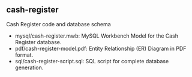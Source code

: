 ## cash-register

Cash Register code and database schema

- mysql/cash-register.mwb: MySQL Workbench Model for the Cash Register database.
- pdf/cash-register-model.pdf: Entity Relationship (ER) Diagram in PDF format.
- sql/cash-register-script.sql: SQL script for complete database generation.